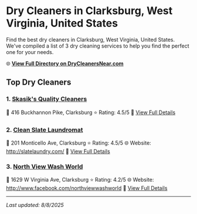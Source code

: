 # Dry Cleaners in Clarksburg, West Virginia, United States

Find the best dry cleaners in Clarksburg, West Virginia, United States. We've compiled a list of 3 dry cleaning services to help you find the perfect one for your needs.

🌐 **[View Full Directory on DryCleanersNear.com](https://drycleanersnear.com/city/US/West%20Virginia/Clarksburg)**

## Top Dry Cleaners

### 1. [Skasik's Quality Cleaners](https://drycleanersnear.com/dryCleaner/68897ca669a0219c2bf77b5e/skasik-s-quality-cleaners)
📍 416 Buckhannon Pike, Clarksburg
⭐ Rating: 4.5/5
🔗 [View Full Details](https://drycleanersnear.com/dryCleaner/68897ca669a0219c2bf77b5e/skasik-s-quality-cleaners)

### 2. [Clean Slate Laundromat](https://drycleanersnear.com/dryCleaner/68897caf69a0219c2bf77c90/clean-slate-laundromat)
📍 201 Monticello Ave, Clarksburg
⭐ Rating: 4.5/5
🌐 Website: http://slatelaundry.com/
🔗 [View Full Details](https://drycleanersnear.com/dryCleaner/68897caf69a0219c2bf77c90/clean-slate-laundromat)

### 3. [North View Wash World](https://drycleanersnear.com/dryCleaner/68897caa69a0219c2bf77be3/north-view-wash-world)
📍 1629 W Virginia Ave, Clarksburg
⭐ Rating: 4.2/5
🌐 Website: http://www.facebook.com/northviewwashworld
🔗 [View Full Details](https://drycleanersnear.com/dryCleaner/68897caa69a0219c2bf77be3/north-view-wash-world)


---

*Last updated: 8/8/2025*

